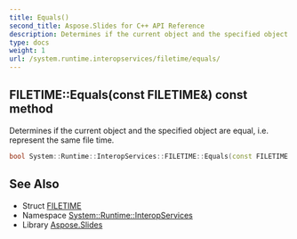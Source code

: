 ```yaml
---
title: Equals()
second_title: Aspose.Slides for C++ API Reference
description: Determines if the current object and the specified object are equal, i.e. represent the same file time.
type: docs
weight: 1
url: /system.runtime.interopservices/filetime/equals/
---
```

## FILETIME::Equals(const FILETIME\&) const method


Determines if the current object and the specified object are equal, i.e. represent the same file time.

```cpp
bool System::Runtime::InteropServices::FILETIME::Equals(const FILETIME &other) const
```

## See Also

* Struct [FILETIME](../)
* Namespace [System::Runtime::InteropServices](../../)
* Library [Aspose.Slides](../../../)